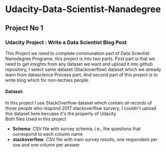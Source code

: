 # Udacity-Data-Scientist-Nanadegree
## Project No 1
### Udacity Project : Write a Data Scientist Blog Post
This Project we need to complete communation part of Data Scientist Nanodegree Programe, this project is into two parts. First part is that we need to get insights from any dataset we want and upload it into github repository, I select same dataset (Stackoverflow) dataset which we already learn from datascience Process part, And second part of this project is to write blog which for non-techies people.
#### Dataset:
In this project I use StackOverflow dataset which contain all records of those people who respond 2017 stackoverflow survery, I couldn't upload this dataset here becuase it's the property of Udacity <br>
Both files Used in this project
* **Schema**: CSV file with survey schema, i.e., the questions that correspond to each column name
* **stackoverflow**: CSV file with main survey results, one respondent per row and one column per answer

